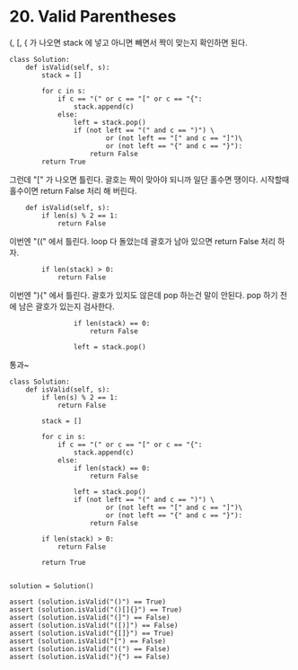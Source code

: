 # 20. Valid Parentheses

(, [, { 가 나오면 stack 에 넣고 아니면 빼면서 짝이 맞는지 확인하면 된다.

```
class Solution:
    def isValid(self, s):
        stack = []

        for c in s:
            if c == "(" or c == "[" or c == "{":
                stack.append(c)
            else:
                left = stack.pop()
                if (not left == "(" and c == ")") \
                        or (not left == "[" and c == "]")\
                        or (not left == "{" and c == "}"):
                    return False
        return True
```

그런데 "[" 가 나오면 틀린다. 괄호는 짝이 맞아야 되니까 일단 홀수면 땡이다. 시작할때 홀수이면 return False 처리 해 버린다.
```
    def isValid(self, s):
        if len(s) % 2 == 1:
            return False
```

이번엔 "((" 에서 틀린다. loop 다 돌았는데 괄호가 남아 있으면 return False 처리 하자.
```
        if len(stack) > 0:
            return False
```

이번엔 "){" 에서 틀린다. 괄호가 있지도 않은데 pop 하는건 말이 안된다. pop 하기 전에 남은 괄호가 있는지 검사한다.
```
                if len(stack) == 0:
                    return False
                
                left = stack.pop()
```

통과~
```
class Solution:
    def isValid(self, s):
        if len(s) % 2 == 1:
            return False

        stack = []

        for c in s:
            if c == "(" or c == "[" or c == "{":
                stack.append(c)
            else:
                if len(stack) == 0:
                    return False

                left = stack.pop()
                if (not left == "(" and c == ")") \
                        or (not left == "[" and c == "]")\
                        or (not left == "{" and c == "}"):
                    return False

        if len(stack) > 0:
            return False

        return True


solution = Solution()

assert (solution.isValid("()") == True)
assert (solution.isValid("()[]{}") == True)
assert (solution.isValid("(]") == False)
assert (solution.isValid("([)]") == False)
assert (solution.isValid("{[]}") == True)
assert (solution.isValid("[") == False)
assert (solution.isValid("((") == False)
assert (solution.isValid("){") == False)
```
